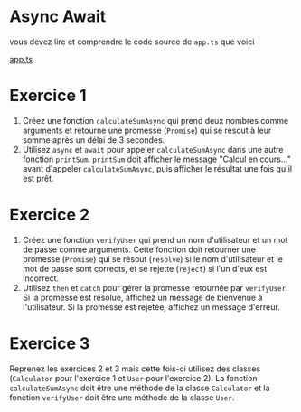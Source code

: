 # Async Await

vous devez lire et comprendre le code source de `app.ts` que voici

[app.ts](app.ts ':include :type=code typescript')

# Exercice 1

1. Créez une fonction `calculateSumAsync` qui prend deux nombres comme arguments et retourne une promesse (`Promise`) qui se résout à leur somme après un délai de 3 secondes.
2. Utilisez `async` et `await` pour appeler `calculateSumAsync` dans une autre fonction `printSum`. `printSum` doit afficher le message "Calcul en cours..." avant d'appeler `calculateSumAsync`, puis afficher le résultat une fois qu'il est prêt.

# Exercice 2

1. Créez une fonction `verifyUser` qui prend un nom d'utilisateur et un mot de passe comme arguments. Cette fonction doit retourner une promesse (`Promise`) qui se résout (`resolve`) si le nom d'utilisateur et le mot de passe sont corrects, et se rejette (`reject`) si l'un d'eux est incorrect.
2. Utilisez `then` et `catch` pour gérer la promesse retournée par `verifyUser`. Si la promesse est résolue, affichez un message de bienvenue à l'utilisateur. Si la promesse est rejetée, affichez un message d'erreur.

# Exercice 3

Reprenez les exercices 2 et 3 mais cette fois-ci utilisez des classes (`Calculator` pour l'exercice 1 et `User` pour l'exercice 2). La fonction `calculateSumAsync` doit être une méthode de la classe `Calculator` et la fonction `verifyUser` doit être une méthode de la classe `User`.

